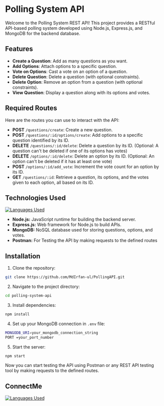 # Polling System API

Welcome to the Polling System REST API! This project provides a RESTful API-based polling system developed using Node.js, Express.js, and MongoDB for the backend database.

## Features

- **Create a Question**: Add as many questions as you want.
- **Add Options**: Attach options to a specific question.
- **Vote on Options**: Cast a vote on an option of a question.
- **Delete Question**: Delete a question (with optional constraints).
- **Delete Option**: Remove an option from a question (with optional constraints).
- **View Question**: Display a question along with its options and votes.

## Required Routes

Here are the routes you can use to interact with the API:

- **POST** `/questions/create`: Create a new question.
- **POST** `/questions/:id/options/create`: Add options to a specific question identified by its ID.
- **DELETE** `/questions/:id/delete`: Delete a question by its ID. (Optional: A question can't be deleted if one of its options has votes)
- **DELETE** `/options/:id/delete`: Delete an option by its ID. (Optional: An option can't be deleted if it has at least one vote)
- **POST** `/options/:id/add_vote`: Increment the vote count for an option by its ID.
- **GET** `/questions/:id`: Retrieve a question, its options, and the votes given to each option, all based on its ID.

## Technologies Used
[![Languages Used](https://skillicons.dev/icons?i=nodejs,express,mongodb,postman)](https://skillicons.dev)
- **Node.js:** JavaScript runtime for building the backend server.
- **Express.js:** Web framework for Node.js to build APIs.
- **MongoDB:** NoSQL database used for storing questions, options, and votes.
- **Postman:** For Testing the API by making requests to the defined routes

## Installation

1. Clone the repository:

```bash
git clone https://github.com/MdIrfan-ul/PollingAPI.git
```

2. Navigate to the project directory:
```bash
cd polling-system-api
```

3. Install dependencies:
```bash
npm install
```

4. Set up your MongoDB connection in `.env` file:
```bash
MONGODB_URI=your_mongodb_connection_string
PORT =your_port_number
```

5. Start the server:
```bash
npm start
```
Now you can start testing the API using Postman or any REST API testing tool by making requests to the defined routes.

## ConnectMe 
[![Languages Used](https://skillicons.dev/icons?i=linkedin)](https://www.linkedin.com/in/mdirfanul/)
